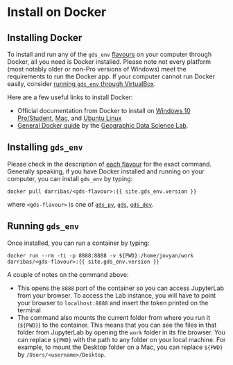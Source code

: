 # Install on Docker

## Installing Docker

To install and run any of the `gds_env` [flavours](../stacks) on your computer through Docker, all you need is Docker installed. Please note not every platform (most notably older or non-Pro versions of Windows) meet the requirements to run the Docker app. If your computer cannot run Docker easily, consider [running `gds_env` through VirtualBox](../guides/virtualbox_install).

Here are a few useful links to install Docker:

- Official documentation from Docker to install on [Windows 10 Pro/Student](https://docs.docker.com/docker-for-windows/), [Mac](https://docs.docker.com/docker-for-mac/), and [Ubuntu Linux](https://docs.docker.com/engine/install/ubuntu/)
- [General Docker guide](https://gdsl-ul.github.io/the_knowledge/docker.html) by the [Geographic Data Science Lab](https://www.liverpool.ac.uk/geographic-data-science/).

## Installing `gds_env`

Please check in the description of [each flavour](../stacks) for the exact command. Generally speaking, if you have Docker installed and running on your computer, you can install `gds_env` by typing:

```shell
docker pull darribas/<gds-flavour>:{{ site.gds_env.version }}
```

where `<gds-flavour>` is one of [`gds_py`](../stacks/gds_py), [`gds`](../stacks/gds), [`gds_dev`](../stacks/gds_dev).

## Running `gds_env`

Once installed, you can run a container by typing:

```shell
docker run --rm -ti -p 8888:8888 -v ${PWD}:/home/jovyan/work darribas/<gds-flavour>:{{ site.gds_env.version }}
```

A couple of notes on the command above:

* This opens the `8888` port of the container so you can access JupyterLab 
  from your browser. To access the Lab instance,
  you will have to point your browser to `localhost:8888` and insert the token
  printed on the terminal
* The command also mounts the current folder from where you run it (`${PWD}`) to the container. This means that you can see the files in that folder from JupyterLab by opening the `work` folder in its file browser. You can replace `${PWD}` with the path to any folder on your local machine. For example, to mount the Desktop folder on a Mac, you can replace `${PWD}` by `/Users/<username>/Desktop`.
